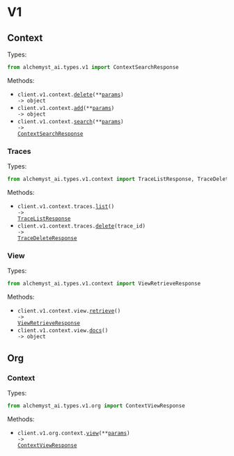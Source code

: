 # V1

## Context

Types:

```python
from alchemyst_ai.types.v1 import ContextSearchResponse
```

Methods:

- <code title="post /api/v1/context/delete">client.v1.context.<a href="./src/alchemyst_ai/resources/v1/context/context.py">delete</a>(\*\*<a href="src/alchemyst_ai/types/v1/context_delete_params.py">params</a>) -> object</code>
- <code title="post /api/v1/context/add">client.v1.context.<a href="./src/alchemyst_ai/resources/v1/context/context.py">add</a>(\*\*<a href="src/alchemyst_ai/types/v1/context_add_params.py">params</a>) -> object</code>
- <code title="post /api/v1/context/search">client.v1.context.<a href="./src/alchemyst_ai/resources/v1/context/context.py">search</a>(\*\*<a href="src/alchemyst_ai/types/v1/context_search_params.py">params</a>) -> <a href="./src/alchemyst_ai/types/v1/context_search_response.py">ContextSearchResponse</a></code>

### Traces

Types:

```python
from alchemyst_ai.types.v1.context import TraceListResponse, TraceDeleteResponse
```

Methods:

- <code title="get /api/v1/context/traces">client.v1.context.traces.<a href="./src/alchemyst_ai/resources/v1/context/traces.py">list</a>() -> <a href="./src/alchemyst_ai/types/v1/context/trace_list_response.py">TraceListResponse</a></code>
- <code title="delete /api/v1/context/traces/{traceId}/delete">client.v1.context.traces.<a href="./src/alchemyst_ai/resources/v1/context/traces.py">delete</a>(trace_id) -> <a href="./src/alchemyst_ai/types/v1/context/trace_delete_response.py">TraceDeleteResponse</a></code>

### View

Types:

```python
from alchemyst_ai.types.v1.context import ViewRetrieveResponse
```

Methods:

- <code title="get /api/v1/context/view">client.v1.context.view.<a href="./src/alchemyst_ai/resources/v1/context/view.py">retrieve</a>() -> <a href="./src/alchemyst_ai/types/v1/context/view_retrieve_response.py">ViewRetrieveResponse</a></code>
- <code title="get /api/v1/context/view/docs">client.v1.context.view.<a href="./src/alchemyst_ai/resources/v1/context/view.py">docs</a>() -> object</code>

## Org

### Context

Types:

```python
from alchemyst_ai.types.v1.org import ContextViewResponse
```

Methods:

- <code title="post /api/v1/org/context/view">client.v1.org.context.<a href="./src/alchemyst_ai/resources/v1/org/context.py">view</a>(\*\*<a href="src/alchemyst_ai/types/v1/org/context_view_params.py">params</a>) -> <a href="./src/alchemyst_ai/types/v1/org/context_view_response.py">ContextViewResponse</a></code>

